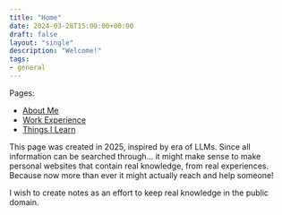 ```yaml
---
title: "Home"
date: 2024-03-28T15:00:00+00:00
draft: false
layout: "single"
description: "Welcome!"
tags:
- general
---
```


Pages:
- [About Me](/about/)
- [Work Experience](/work/)
- [Things I Learn](/work/thingsilearn)


This page was created in 2025, inspired by era of LLMs. Since all information can be searched through...
it might make sense to make personal websites that contain real knowledge, from real experiences.
Because now more than ever it might actually reach and help someone!

I wish to create notes as an effort to keep real knowledge in the public domain.
